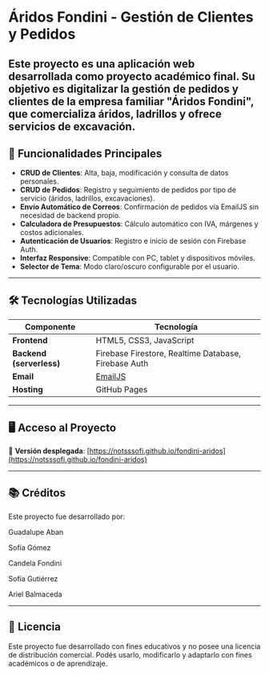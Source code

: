 # Áridos Fondini - Gestión de Clientes y Pedidos

Este proyecto es una aplicación web desarrollada como proyecto académico final. Su objetivo es digitalizar la gestión de pedidos y clientes de la empresa familiar "Áridos Fondini", que comercializa áridos, ladrillos y ofrece servicios de excavación.
---

## 🚀 Funcionalidades Principales

- **CRUD de Clientes**: Alta, baja, modificación y consulta de datos personales.
- **CRUD de Pedidos**: Registro y seguimiento de pedidos por tipo de servicio (áridos, ladrillos, excavaciones).
- **Envío Automático de Correos**: Confirmación de pedidos vía EmailJS sin necesidad de backend propio.
- **Calculadora de Presupuestos**: Cálculo automático con IVA, márgenes y costos adicionales.
- **Autenticación de Usuarios**: Registro e inicio de sesión con Firebase Auth.
- **Interfaz Responsive**: Compatible con PC, tablet y dispositivos móviles.
- **Selector de Tema**: Modo claro/oscuro configurable por el usuario.

---
## 🛠️ Tecnologías Utilizadas

| Componente | Tecnología |
|------------|-------------|
| **Frontend** | HTML5, CSS3, JavaScript |
| **Backend (serverless)** | Firebase Firestore, Realtime Database, Firebase Auth |
| **Email** | [EmailJS](https://www.emailjs.com/) |
| **Hosting** | GitHub Pages |

---

## 🖥️ Acceso al Proyecto

🔗 **Versión desplegada**: [https://notsssofi.github.io/fondini-aridos](https://notsssofi.github.io/fondini-aridos)

---

## 📚 Créditos
Este proyecto fue desarrollado por:

Guadalupe Aban

Sofía Gómez

Candela Fondini

Sofía Gutiérrez

Ariel Balmaceda

---
## 📄 Licencia
Este proyecto fue desarrollado con fines educativos y no posee una licencia de distribución comercial. Podés usarlo, modificarlo y adaptarlo con fines académicos o de aprendizaje.

